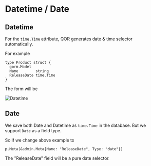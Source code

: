 # Datetime / Date

## Datetime

For the `time.Time` attribute, QOR generates date & time selector automatically.

For example

```
type Product struct {
  gorm.Model
  Name        string
  ReleaseDate time.Time
}
```

The form will be

![Datetime](../metas/meta-datetime.png)

## Date

We save both Date and Datetime as `time.Time` in the database. But we support `Date` as a field type.

So if we change above example to

```
p.Meta(&admin.Meta{Name: "ReleaseDate", Type: "date"})
```

The "ReleaseDate" field will be a pure date selector.

